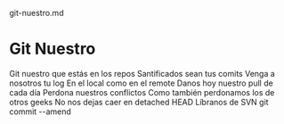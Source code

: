 git-nuestro.md
# Git Nuestro

Git nuestro que estás en los repos
Santificados sean tus comits
Venga a nosotros tu log
En el local como en el remote
Danos hoy nuestro pull de cada día
Perdona nuestros conflictos
Como también perdonamos los de otros geeks
No nos dejas caer en detached HEAD
Líbranos de SVN
git commit --amend